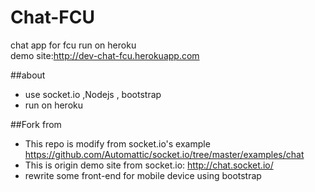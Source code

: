 Chat-FCU
==================================

chat app for fcu run on heroku     
demo site:http://dev-chat-fcu.herokuapp.com    

##about

*  use socket.io ,Nodejs , bootstrap   
*  run on heroku   

##Fork from

*  This repo is modify from socket.io's example    
    https://github.com/Automattic/socket.io/tree/master/examples/chat    
*  This is origin demo site from socket.io: 
    http://chat.socket.io/   
*  rewrite some front-end for mobile device using bootstrap

